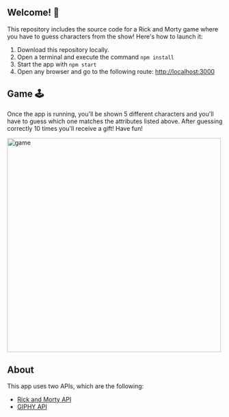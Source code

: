 ## Welcome! 👋
This repository includes the source code for a Rick and Morty game where you have to guess characters from the show! Here's how to launch it:

1. Download this repository locally.
2. Open a terminal and execute the command `npm install`
3. Start the app with `npm start`
4. Open any browser and go to the following route: <http://localhost:3000>

## Game 🕹️
Once the app is running, you'll be shown 5 different characters and you'll have to guess which one matches the attributes listed above. After guessing correctly 10 times you'll receive a gift! Have fun! 
<br>

<img width="500" alt="game" src="https://github.com/Laurarestrepo03/Reto-7-Hackathon/assets/69609680/b48d0270-293b-4f96-ab7b-bb9fc2d60ba7">

## About
This app uses two APIs, which are the following:
- [Rick and Morty API](https://rickandmortyapi.com/documentation/)
- [GIPHY API](https://developers.giphy.com/docs/api/)
